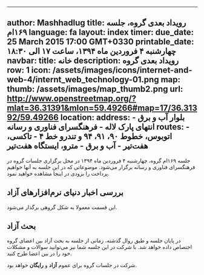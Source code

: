 ----------
author: Mashhadlug
title: رویداد بعدی گروه، جلسه ۱۶۹ام
language: fa
layout: index
timer:
  due_date: 25 March 2015 17:00 GMT+0330
  printable_date: چهارشنبه ۴ فروردین ماه ۱۳۹۴، ساعت ۱۷ الی ۱۸:۳۰
navbar:
  title: خانه
  description: رویداد بعدی گروه
  row: 1
  icon: /assets/images/icons/internet-and-web-4/internt_web_technology-01.png
map:
  thumb: /assets/images/map_thumb2.png
  url: http://www.openstreetmap.org/?mlat=36.31391&mlon=59.49266#map=17/36.31392/59.49266
location:
  address: بلوار آب و برق - انتهای پارک لاله - فرهنگسرای فناوری و رسانه
  routes:
    - اتوبوس، خطوط ۹۰، ۹۱، ۹۴ و تندرو خط ۴
    - تاکسی، هفت‌تیر - آب و برق
    - مترو، ایستگاه هفت‌تیر
----------

جلسه ۱۶۹ام گروه، چهارشنبه ۴ فروردین ماه ۱۳۹۴ در محل برگزاری جلسات
گروه در فرهنگسرای فناوری و رسانه برگزار می‌شود. موضوعاتی که در
این جلسه به آنها خواهیم پرداخت را بزودی در اینجا مشاهده خواهید
نمود.

## بررسی اخبار دنیای نرم‌افزارهای آزاد
این قسمت معمولا به شکل گروهی برگذار می‌شود.

<!--more-->

## بحث آزاد
در پایان جلسه و طبق روال گذشته، زمانی از جلسه به بحث آزاد بین
اعضای گروه اختصاص داده خواهد شد. با شرکت در این جلسه شما نیز
می‌توانید سوالات و مشکلات خود را در بین اعضا طرح کنید.


شرکت در جلسات گروه برای عموم **آزاد** و **رایگان** خواهد بود.
